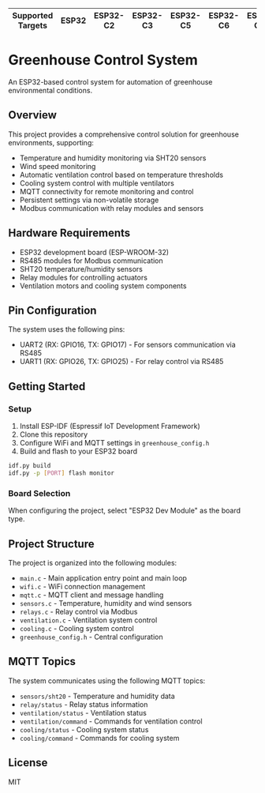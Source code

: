 | Supported Targets | ESP32 | ESP32-C2 | ESP32-C3 | ESP32-C5 | ESP32-C6 | ESP32-C61 | ESP32-H2 | ESP32-P4 | ESP32-S2 | ESP32-S3 | Linux |
| ----------------- | ----- | -------- | -------- | -------- | -------- | --------- | -------- | -------- | -------- | -------- | ----- |

# Greenhouse Control System

An ESP32-based control system for automation of greenhouse environmental conditions.

## Overview

This project provides a comprehensive control solution for greenhouse environments, supporting:

* Temperature and humidity monitoring via SHT20 sensors
* Wind speed monitoring
* Automatic ventilation control based on temperature thresholds
* Cooling system control with multiple ventilators
* MQTT connectivity for remote monitoring and control
* Persistent settings via non-volatile storage
* Modbus communication with relay modules and sensors

## Hardware Requirements

* ESP32 development board (ESP-WROOM-32)
* RS485 modules for Modbus communication
* SHT20 temperature/humidity sensors
* Relay modules for controlling actuators
* Ventilation motors and cooling system components

## Pin Configuration

The system uses the following pins:
* UART2 (RX: GPIO16, TX: GPIO17) - For sensors communication via RS485
* UART1 (RX: GPIO26, TX: GPIO25) - For relay control via RS485

## Getting Started

### Setup

1. Install ESP-IDF (Espressif IoT Development Framework)
2. Clone this repository
3. Configure WiFi and MQTT settings in `greenhouse_config.h`
4. Build and flash to your ESP32 board

```bash
idf.py build
idf.py -p [PORT] flash monitor
```

### Board Selection

When configuring the project, select "ESP32 Dev Module" as the board type.

## Project Structure

The project is organized into the following modules:

* `main.c` - Main application entry point and main loop
* `wifi.c` - WiFi connection management
* `mqtt.c` - MQTT client and message handling
* `sensors.c` - Temperature, humidity and wind sensors
* `relays.c` - Relay control via Modbus
* `ventilation.c` - Ventilation system control
* `cooling.c` - Cooling system control
* `greenhouse_config.h` - Central configuration

## MQTT Topics

The system communicates using the following MQTT topics:

* `sensors/sht20` - Temperature and humidity data
* `relay/status` - Relay status information
* `ventilation/status` - Ventilation status
* `ventilation/command` - Commands for ventilation control
* `cooling/status` - Cooling system status
* `cooling/command` - Commands for cooling system

## License

MIT

